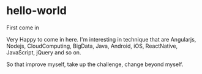 # hello-world
First come in


Very Happy to come in here. I'm interesting in technique that are Angularjs, Nodejs, CloudComputing, BigData, Java, Android, iOS, ReactNative, JavaScript, jQuery and so on. 

So that improve myself, take up the challenge, change beyond myself.
